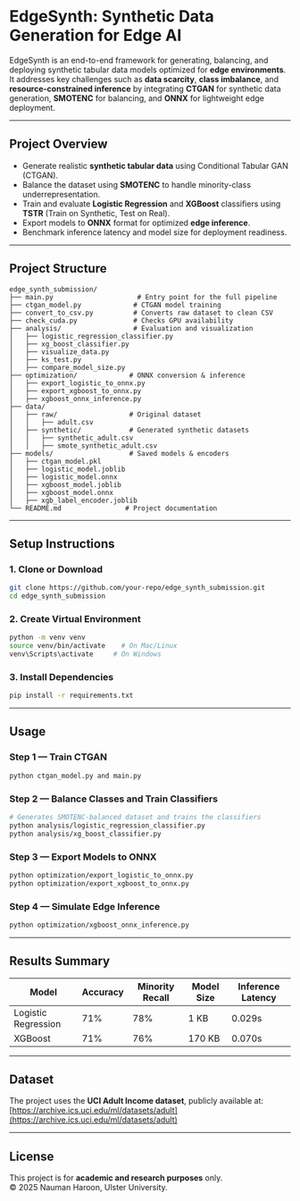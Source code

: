 # EdgeSynth: Synthetic Data Generation for Edge AI

EdgeSynth is an end-to-end framework for generating, balancing, and deploying synthetic tabular data models optimized for **edge environments**.  
It addresses key challenges such as **data scarcity**, **class imbalance**, and **resource-constrained inference** by integrating **CTGAN** for synthetic data generation, **SMOTENC** for balancing, and **ONNX** for lightweight edge deployment.

---

## **Project Overview**
- Generate realistic **synthetic tabular data** using Conditional Tabular GAN (CTGAN).
- Balance the dataset using **SMOTENC** to handle minority-class underrepresentation.
- Train and evaluate **Logistic Regression** and **XGBoost** classifiers using **TSTR** (Train on Synthetic, Test on Real).
- Export models to **ONNX** format for optimized **edge inference**.
- Benchmark inference latency and model size for deployment readiness.

---

## **Project Structure**
```
edge_synth_submission/
├── main.py                     # Entry point for the full pipeline
├── ctgan_model.py             # CTGAN model training
├── convert_to_csv.py          # Converts raw dataset to clean CSV
├── check_cuda.py              # Checks GPU availability
├── analysis/                  # Evaluation and visualization
│   ├── logistic_regression_classifier.py
│   ├── xg_boost_classifier.py
│   ├── visualize_data.py
│   ├── ks_test.py
│   ├── compare_model_size.py
├── optimization/             # ONNX conversion & inference
│   ├── export_logistic_to_onnx.py
│   ├── export_xgboost_to_onnx.py
│   ├── xgboost_onnx_inference.py
├── data/
│   ├── raw/                  # Original dataset
│   │   ├── adult.csv
│   ├── synthetic/            # Generated synthetic datasets
│   │   ├── synthetic_adult.csv
│   │   ├── smote_synthetic_adult.csv
├── models/                   # Saved models & encoders
│   ├── ctgan_model.pkl
│   ├── logistic_model.joblib
│   ├── logistic_model.onnx
│   ├── xgboost_model.joblib
│   ├── xgboost_model.onnx
│   ├── xgb_label_encoder.joblib
└── README.md                # Project documentation
```

---

## **Setup Instructions**

### **1. Clone or Download**
```bash
git clone https://github.com/your-repo/edge_synth_submission.git
cd edge_synth_submission
```

### **2. Create Virtual Environment**
```bash
python -m venv venv
source venv/bin/activate    # On Mac/Linux
venv\Scripts\activate     # On Windows
```

### **3. Install Dependencies**
```bash
pip install -r requirements.txt
```

---

## **Usage**

### **Step 1 — Train CTGAN**
```bash
python ctgan_model.py and main.py
```

### **Step 2 — Balance Classes and Train Classifiers**
```bash
# Generates SMOTENC-balanced dataset and trains the classifiers
python analysis/logistic_regression_classifier.py
python analysis/xg_boost_classifier.py
```

### **Step 3 — Export Models to ONNX**
```bash
python optimization/export_logistic_to_onnx.py
python optimization/export_xgboost_to_onnx.py
```

### **Step 4 — Simulate Edge Inference**
```bash
python optimization/xgboost_onnx_inference.py
```

---

## **Results Summary**
| Model              | Accuracy | Minority Recall | Model Size | Inference Latency |
|--------------------|---------|-----------------|------------|--------------------|
| Logistic Regression | 71%     | 78%             | 1 KB       | 0.029s             |
| XGBoost            | 71%     | 76%             | 170 KB     | 0.070s             |

---

## **Dataset**
The project uses the **UCI Adult Income dataset**, publicly available at:  
[https://archive.ics.uci.edu/ml/datasets/adult](https://archive.ics.uci.edu/ml/datasets/adult)

---

## **License**
This project is for **academic and research purposes** only.  
© 2025 Nauman Haroon, Ulster University.
